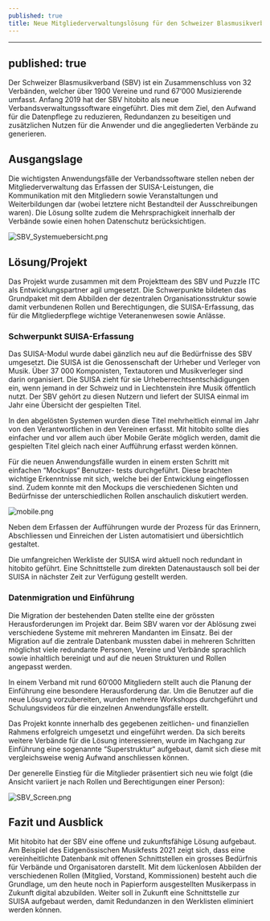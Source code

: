 ```yaml
---
published: true
title: Neue Mitgliederverwaltungslösung für den Schweizer Blasmusikverband SBV
---
```

---
published: true
--
Der Schweizer Blasmusikverband (SBV) ist ein Zusammenschluss von 32 Verbänden, welcher über 1900
Vereine und rund 67‘000 Musizierende umfasst. Anfang 2019 hat der SBV hitobito als neue
Verbandsverwaltungssoftware eingeführt. Dies mit dem Ziel, den Aufwand für die Datenpflege zu reduzieren, Redundanzen zu beseitigen und zusätzlichen Nutzen für die Anwender und die angegliederten Verbände zu generieren.

## Ausgangslage

Die wichtigsten Anwendungsfälle der Verbandssoftware stellen neben der Mitgliederverwaltung das
Erfassen der SUISA-Leistungen, die Kommunikation mit den Mitgliedern sowie Veranstaltungen und
Weiterbildungen dar (wobei letztere nicht Bestandteil der Ausschreibungen waren). Die Lösung sollte zudem die Mehrsprachigkeit innerhalb der Verbände sowie einen hohen Datenschutz berücksichtigen.

![SBV_Systemuebersicht.png]({{site.baseurl}}/_posts/SBV_Systemuebersicht.png)


## Lösung/Projekt
Das Projekt wurde zusammen mit dem Projektteam des SBV und Puzzle ITC als Entwicklungspartner agil umgesetzt. Die Schwerpunkte bildeten das Grundpaket mit dem Abbilden der dezentralen
Organisationsstruktur sowie damit verbundenen Rollen und Berechtigungen, die SUISA-Erfassung, das
für die Mitgliederpflege wichtige Veteranenwesen sowie Anlässe.

### Schwerpunkt SUISA-Erfassung
Das SUISA-Modul wurde dabei gänzlich neu auf die Bedürfnisse des SBV umgesetzt. Die SUISA ist die
Genossenschaft der Urheber und Verleger von Musik. Über 37 000 Komponisten, Textautoren und
Musikverleger sind darin organisiert. Die SUISA zieht für sie Urheberrechtsentschädigungen ein, wenn jemand in der Schweiz und in Liechtenstein ihre Musik öffentlich nutzt. Der SBV gehört zu diesen Nutzern und liefert der SUISA einmal im Jahr eine Übersicht der gespielten Titel.

In den abgelösten Systemen wurden diese Titel mehrheitlich einmal im Jahr von den
Verantwortlichen in den Vereinen erfasst. Mit hitobito sollte dies einfacher und vor allem auch
über Mobile Geräte möglich werden, damit die gespielten Titel gleich nach einer Aufführung
erfasst werden können.

Für die neuen Anwendungsfälle wurden in einem ersten Schritt mit einfachen “Mockups“ Benutzer-
tests durchgeführt. Diese brachten wichtige Erkenntnisse mit sich, welche bei der Entwicklung
eingeflossen sind. Zudem konnte mit den Mockups die verschiedenen Sichten und Bedürfnisse der
unterschiedlichen Rollen anschaulich diskutiert werden.

![mobile.png]({{site.baseurl}}/_posts/mobile.png)


Neben dem Erfassen der Aufführungen wurde der Prozess für das Erinnern, Abschliessen und
Einreichen der Listen automatisiert und übersichtlich gestaltet.

Die umfangreichen Werkliste der SUISA wird aktuell noch redundant in hitobito geführt. Eine
Schnittstelle zum direkten Datenaustausch soll bei der SUISA in nächster Zeit zur Verfügung gestellt werden.

### Datenmigration und Einführung
Die Migration der bestehenden Daten stellte eine der grössten Herausforderungen im Projekt dar. Beim SBV waren vor der Ablösung zwei verschiedene Systeme mit mehreren Mandanten im Einsatz. Bei der Migration auf die zentrale Datenbank mussten dabei in mehreren Schritten möglichst viele redundante Personen, Vereine und Verbände sprachlich sowie inhaltlich bereinigt und auf die neuen Strukturen und Rollen angepasst werden.

In einem Verband mit rund 60‘000 Mitgliedern stellt auch die Planung der Einführung eine besondere
Herausforderung dar. Um die Benutzer auf die neue Lösung vorzubereiten, wurden mehrere Workshops
durchgeführt und Schulungsvideos für die einzelnen Anwendungsfälle erstellt.

Das Projekt konnte innerhalb des gegebenen zeitlichen- und finanziellen Rahmens erfolgreich umgesetzt und eingeführt werden. Da sich bereits weitere Verbände für die Lösung interessieren, wurde im Nachgang zur Einführung eine sogenannte “Superstruktur“ aufgebaut, damit sich diese mit
vergleichsweise wenig Aufwand anschliessen können.

Der generelle Einstieg für die Mitglieder präsentiert sich neu wie folgt (die Ansicht variiert je nach Rollen und Berechtigungen einer Person):

![SBV_Screen.png]({{site.baseurl}}/_posts/SBV_Screen.png)


## Fazit und Ausblick
Mit hitobito hat der SBV eine offene und zukunftsfähige Lösung aufgebaut. Am Beispiel des
Eidgenössischen Musikfests 2021 zeigt sich, dass eine vereinheitlichte Datenbank mit offenen
Schnittstellen ein grosses Bedürfnis für Verbände und Organisatoren darstellt. Mit dem lückenlosen Abbilden der verschiedenen Rollen (Mitglied, Vorstand, Kommissionen) besteht auch die Grundlage, um den heute noch in Papierform ausgestellten Musikerpass in Zukunft digital abzubilden. Weiter soll in Zukunft eine Schnittstelle zur SUISA aufgebaut werden, damit Redundanzen in den Werklisten eliminiert werden können.

